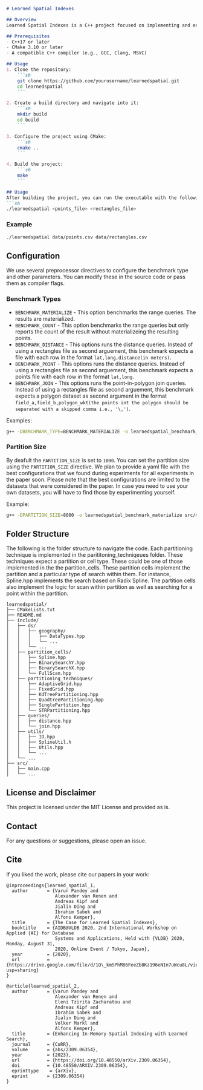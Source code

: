 
```markdown
# Learned Spatial Indexes

## Overview
Learned Spatial Indexes is a C++ project focused on implementing and experimenting with spatial indexing techniques enhanced with search based on machine learning models.

## Prerequisites
- C++17 or later
- CMake 3.10 or later
- A compatible C++ compiler (e.g., GCC, Clang, MSVC)

## Usage
1. Clone the repository:
    ```sh
    git clone https://github.com/yourusername/learnedspatial.git
    cd learnedspatial
    ```

2. Create a build directory and navigate into it:
    ```sh
    mkdir build
    cd build
    ```

3. Configure the project using CMake:
    ```sh
    cmake ..
    ```

4. Build the project:
    ```sh
    make
    ```

## Usage
After building the project, you can run the executable with the following command:
```sh
./learnedspatial <points_file> <rectangles_file>
```

### Example
```sh
./learnedspatial data/points.csv data/rectangles.csv
```

## Configuration
We use several preprocessor directives to configure the benchmark type and other parameters. You can modify these in the source code or pass them as compiler flags.

### Benchmark Types
- `BENCHMARK_MATERIALIZE` - This option benchmarks the range queries. The results are materialized.
- `BENCHMARK_COUNT` - This option benchmarks the range queries but only reports the count of the result without materializeing the resulting points.
- `BENCHMARK_DISTANCE` - This options runs the distance queries. Instead of using a rectangles file as second arguement, this benchmark expects a file with each row in the format `lat,long,distance(in meters)`.
- `BENCHMARK_POINT` - This options runs the distance queries. Instead of using a rectangles file as second arguement, this benchmark expects a points file with each row in the format `lat,long`.
- `BENCHMARK_JOIN` - This options runs the point-in-polygon join queries. Instead of using a rectangles file as second arguement, this benchmark expects a polygon dataset as second argument in the format `field_a,field_b,polygon_wkt(the points int the polygon should be separated with a skipped comma i.e., '\,')`.

Examples:
```sh
g++ -DBENCHMARK_TYPE=BENCHMARK_MATERIALIZE -o learnedspatial_benchmark_materialize src/main.cpp
```

### Partition Size
By deafult the `PARTITION_SIZE` is set to `1000`. You can set the partition size using the `PARTITION_SIZE` directive. We plan to provide a yaml file with the best configurations that we found during experiments for all experiments in the paper soon. Please note that the best configurations are limited to the datasets that were considered in the paper. In case you need to use your own datasets, you will have to find those by experimenting yourself.

Example:
```sh
g++ -DPARTITION_SIZE=8000 -o learnedspatial_benchmark_materialize src/main.cpp
```

## Folder Structure
The following is the folder structure to navigate the code. Each partitioning technique is implemented in the parititoning_techniqeues folder. These techniques expect a partition or cell type. These could be one of those implemented in the the partition_cells. These partition cells implement the partition and a particular type of search within them. For instance, Spline.hpp implements the search based on Radix Spline. The partition cells also implement the logic for scan within partition as well as searching for a point within the partition.
```
learnedspatial/
├── CMakeLists.txt
├── README.md
├── include/
│   ├── ds/
│   │   ├── geography/
│   │   │   ├── DataTypes.hpp
│   │   │   └── ...
│   │   └── ...
│   ├── partition_cells/
│   │   ├── Spline.hpp
│   │   ├── BinarySearchY.hpp
│   │   ├── BinarySearchX.hpp
│   │   └── FullScan.hpp
│   ├── partitioning_techniques/
│   │   ├── AdaptiveGrid.hpp
│   │   ├── FixedGrid.hpp
│   │   ├── KdTreePartitioning.hpp
│   │   ├── QuadtreePartitioning.hpp
│   │   ├── SinglePartition.hpp
│   │   └── STRPartitioning.hpp
│   ├── queries/
│   │   ├── distance.hpp
│   │   └── join.hpp
│   ├── utils/
│   │   ├── IO.hpp
│   │   ├── SplineUtil.h
│   │   ├── Utils.hpp
│   │   └── ...
│   └── ...
├── src/
│   ├── main.cpp
│   └── ...
```

## License and Disclaimer
This project is licensed under the MIT License and provided as is.

## Contact
For any questions or suggestions, please open an issue.

## Cite

If you liked the work, please cite our papers in your work:

```
@inproceedings{learned_spatial_1,
  author       = {Varun Pandey and
                  Alexander van Renen and
                  Andreas Kipf and
                  Jialin Ding and
                  Ibrahim Sabek and
                  Alfons Kemper},
  title        = {The Case for Learned Spatial Indexes},
  booktitle    = {AIDB@VLDB 2020, 2nd International Workshop on Applied {AI} for Database
                  Systems and Applications, Held with {VLDB} 2020, Monday, August 31,
                  2020, Online Event / Tokyo, Japan},
  year         = {2020},
  url          = {https://drive.google.com/file/d/1Q\_kmSPhM86FeeZb8Kz196eNIn7uWcu8L/view?usp=sharing}
}
```

```
@article{learned_spatial_2,
  author       = {Varun Pandey and
                  Alexander van Renen and
                  Eleni Tzirita Zacharatou and
                  Andreas Kipf and
                  Ibrahim Sabek and
                  Jialin Ding and
                  Volker Markl and
                  Alfons Kemper},
  title        = {Enhancing In-Memory Spatial Indexing with Learned Search},
  journal      = {CoRR},
  volume       = {abs/2309.06354},
  year         = {2023},
  url          = {https://doi.org/10.48550/arXiv.2309.06354},
  doi          = {10.48550/ARXIV.2309.06354},
  eprinttype    = {arXiv},
  eprint       = {2309.06354}
}
```
